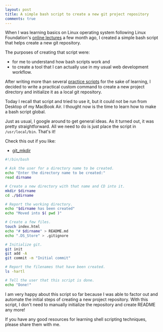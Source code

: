 ```yaml
---
layout: post
title: A simple bash script to create a new git project repository
comments: true
---
```


When I was learning basics on Linux operating system following Linux Foundation's [online lectures](https://www.edx.org/course/introduction-linux-linuxfoundationx-lfs101x-0) a few month ago, I created a simple bash script that helps create a new git repository.

<!--more-->

The purposes of creating that script were:

- for me to understand how bash scripts work and
- to create a tool that I can actually use in my usual web development workflow.

After writing more than several [practice scripts](https://github.com/mnishiguchi/linux_and_git_notebook/tree/master/bin)
for the sake of learning, I decided to write a practical custom command to
create a new project directory and initialize it as a local git repository.

Today I recall that script and tried to use it, but it could not be run from Desktop of my MacBook Air. I thought now is the time to learn how to make a bash script global.

Just as usual, I google around to get general ideas. As it turned out, it was pretty straightforward. All we need to do is just place the script in `/usr/local/bin`. That's it!

Check this out if you like:

- [git_mkdir](https://github.com/mnishiguchi/git_mkdir)

```bash
#!/bin/bash

# Ask the user for a directory name to be created.
echo "Enter the directory name to be created:"
read dirname

# Create a new directory with that name and CD into it.
mkdir $dirname
cd ./$dirname

# Report the working directory.
echo "$dirname has been created"
echo "Moved into $( pwd )"

# Create a few files.
touch index.html
echo "# $dirname" > README.md
echo ".DS_Store" > .gitignore

# Initialize git.
git init
git add -A
git commit -m "Initial commit"

# Report the filenames that have been created.
ls -hartl

# Tell the user that this script is done.
echo "Done!"
```

I am very happy about this script so far because I was able to factor out and automate the initial steps of creating a new project repository. With this script, I don't need to manually initialize the repository and create README any more!

If you have any good resources for learning shell scripting techniques, please share them with me.
